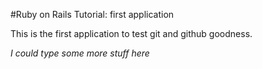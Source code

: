 #Ruby on Rails Tutorial: first application

This is the first application to test git and github goodness. 

*I could type some more stuff here* 

